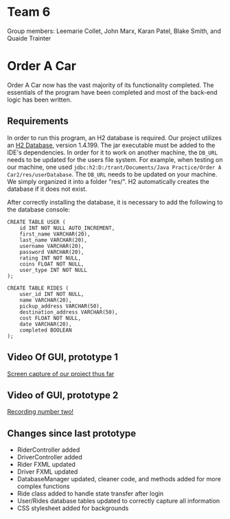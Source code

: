 # Team 6 
Group members: Leemarie Collet, John Marx, Karan Patel, Blake Smith, and Quaide Trainter 
# Order A Car

Order A Car now has the vast majority of its functionality completed. The essentials of the program have been completed and most of the back-end logic has been written.

## Requirements

In order to run this program, an H2 database is required. Our project utilizes an [H2 Database](https://www.h2database.com/html/download.html), version 1.4.199. The jar executable must be added to the IDE's dependencies. In order for it to work on another machine, the `DB_URL` needs to be updated for the users file system. For example, when testing on our machine, one used `jdbc:h2:D:/trant/Documents/Java Practice/Order A Car2/res/userDatabase`. The `DB_URL` needs to be updated on your machine. We simply organized it into a folder "res/". H2 automatically creates the database if it does not exist.

After correctly installing the database, it is necessary to add the following to the database console: 
```
CREATE TABLE USER (
    id INT NOT NULL AUTO_INCREMENT,
    first_name VARCHAR(20),
    last_name VARCHAR(20),
    username VARCHAR(20),
    password VARCHAR(20),
    rating INT NOT NULL,
    coins FLOAT NOT NULL,
    user_type INT NOT NULL
);

CREATE TABLE RIDES (
    user_id INT NOT NULL,
    name VARCHAR(20),
    pickup_address VARCHAR(50),
    destination_address VARCHAR(50),
    cost FLOAT NOT NULL,
    date VARCHAR(20),
    completed BOOLEAN
);

```

## Video Of GUI, prototype 1
[Screen capture of our project thus far](https://www.youtube.com/watch?v=G10OfJIhees&feature=youtu.be)

## Video of GUI, prototype 2
[Recording number two!](https://www.youtube.com/watch?v=lpXW4B7Cb5Y&feature=youtu.be)

## Changes since last prototype
- RiderController added
- DriverController added
- Rider FXML updated
- Driver FXML updated
- DatabaseManager updated, cleaner code, and methods added for more complex functions
- Ride class added to handle state transfer after login
- User/Rides database tables updated to correctly capture all information
- CSS stylesheet added for backgrounds

